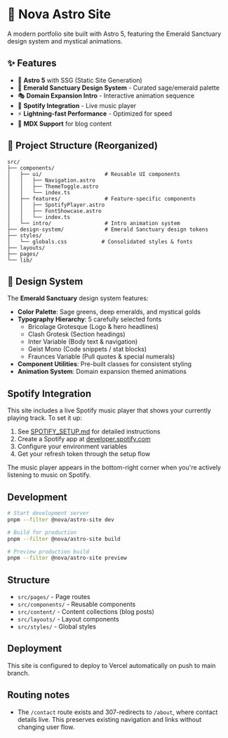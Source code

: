 # 🌟 Nova Astro Site

A modern portfolio site built with Astro 5, featuring the Emerald Sanctuary design system and mystical animations.

## ✨ Features

- 🚀 **Astro 5** with SSG (Static Site Generation)
- 🎨 **Emerald Sanctuary Design System** - Curated sage/emerald palette
- 🎭 **Domain Expansion Intro** - Interactive animation sequence
- 🎵 **Spotify Integration** - Live music player
- ⚡ **Lightning-fast Performance** - Optimized for speed
- 📝 **MDX Support** for blog content

## 📁 Project Structure (Reorganized)

```
src/
├── components/
│   ├── ui/                    # Reusable UI components
│   │   ├── Navigation.astro
│   │   ├── ThemeToggle.astro
│   │   └── index.ts
│   ├── features/              # Feature-specific components
│   │   ├── SpotifyPlayer.astro
│   │   ├── FontShowcase.astro
│   │   └── index.ts
│   └── intro/                 # Intro animation system
├── design-system/             # Emerald Sanctuary design tokens
├── styles/
│   └── globals.css           # Consolidated styles & fonts
├── layouts/
├── pages/
└── lib/
```

## 🎨 Design System

The **Emerald Sanctuary** design system features:

- **Color Palette**: Sage greens, deep emeralds, and mystical golds
- **Typography Hierarchy**: 5 carefully selected fonts
  - Bricolage Grotesque (Logo & hero headlines)
  - Clash Grotesk (Section headings)
  - Inter Variable (Body text & navigation)
  - Geist Mono (Code snippets / stat blocks)
  - Fraunces Variable (Pull quotes & special numerals)
- **Component Utilities**: Pre-built classes for consistent styling
- **Animation System**: Domain expansion themed animations

## Spotify Integration

This site includes a live Spotify music player that shows your currently playing track. To set it up:

1. See [SPOTIFY_SETUP.md](./SPOTIFY_SETUP.md) for detailed instructions
2. Create a Spotify app at [developer.spotify.com](https://developer.spotify.com/dashboard)
3. Configure your environment variables
4. Get your refresh token through the setup flow

The music player appears in the bottom-right corner when you're actively listening to music on Spotify.

## Development

```bash
# Start development server
pnpm --filter @nova/astro-site dev

# Build for production
pnpm --filter @nova/astro-site build

# Preview production build
pnpm --filter @nova/astro-site preview
```

## Structure

- `src/pages/` - Page routes
- `src/components/` - Reusable components
- `src/content/` - Content collections (blog posts)
- `src/layouts/` - Layout components
- `src/styles/` - Global styles

## Deployment

This site is configured to deploy to Vercel automatically on push to main branch.

## Routing notes

- The `/contact` route exists and 307-redirects to `/about`, where contact details live. This preserves existing navigation and links without changing user flow.
